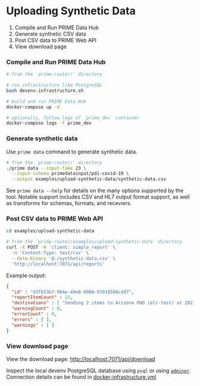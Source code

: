 # Uploading Synthetic Data

1. Compile and Run PRIME Data Hub
2. Generate synthetic CSV data
3. Post CSV data to PRIME Web API
4. View download page


### Compile and Run PRIME Data Hub

```bash
# from the `prime-router/` directory

# run infrastructure like PostgreSQL 
bash devenv-infrastructure.sh

# build and run PRIME Data Hub
docker-compose up -d

# optionally, follow logs of `prime_dev` container
docker-compose logs -f prime_dev
```

### Generate synthetic data

Use `prime data` command to generate synthetic data.

```bash
# from the `prime-router/` directory
./prime data --input-fake 23 \
  --input-schema primedatainput/pdi-covid-19 \
  --output examples/upload-synthetic-data/synthetic-data.csv
```

See `prime data --help` for details on the many options supported by the tool.
Notable support includes CSV and HL7 output format support, as well as transforms for schemas, formats, and receviers.


### Post CSV data to PRIME Web API

```bash
cd examples/upload-synthetic-data

# from the `prime-router/examples/upload-synthetic-data` directory
curl -X POST -H 'client: simple_report' \
  -H 'Content-Type: text/csv' \
  --data-binary '@./synthetic-data.csv' \
  'http://localhost:7071/api/reports'
```

Example output:

```json
{
  "id" : "d3fb53b7-984e-49e0-8988-93918594cdd7",
  "reportItemCount" : 23,
  "destinations" : [ "Sending 2 items to Arizona PHD (elr-test) at 2021-01-28T15:47-07:00", "Sending 2 items to Arizona PHD (elr-hl7-test) immediately", "Sending 2 items to Colorado Department of Health immediately", "Sending 1 items to Texas Department of State Health Services (elr-test) immediately", "Sending 1 items to Florida Department of Health immediately", "Sending 2 items to Pennsylvania Department of Health (elr-bucks-local) immediately", "Sending 3 items to Pennsylvania Department of Health (elr-chester-local) immediately", "Sending 2 items to Pennsylvania Department of Health (elr-montgomery-local) immediately" ],
  "warningCount" : 0,
  "errorCount" : 0,
  "errors" : [ ],
  "warnings" : [ ]
}
```

### View download page

View the download page: [http://localhost:7071/api/download](http://localhost:7071/api/download)

Inspect the local devenv PostgreSQL database using `psql` or
using [`adminer`](http://localhost:8080/?pgsql=db_pgsql&username=prime&db=prime_data_hub&ns=public).
Connection details can be found in [docker-infrastructure.yml](../../docker-infrastructure.yml)


